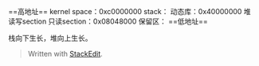 ==高地址==
kernel space：0xc0000000
stack：
动态库：0x40000000
堆
读写section
只读section：0x08048000
保留区：
==低地址==

栈向下生长，堆向上生长。

> Written with [StackEdit](https://stackedit.io/).
<!--stackedit_data:
eyJoaXN0b3J5IjpbMTMzNDA4MzUwOF19
-->